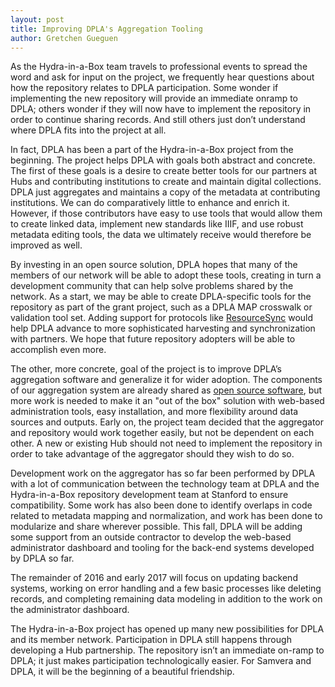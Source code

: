 ```yaml
---
layout: post
title: Improving DPLA's Aggregation Tooling
author: Gretchen Gueguen
---
```



As the Hydra-in-a-Box team travels to professional events to spread the word and ask for input on the project, we frequently hear questions about how the repository relates to DPLA participation. Some wonder if implementing the new repository will provide an immediate onramp to DPLA; others wonder if they will now have to implement the repository in order to continue sharing records. And still others just don’t understand where DPLA fits into the project at all.

In fact, DPLA has been a part of the Hydra-in-a-Box project from the beginning. The project helps DPLA with goals both abstract and concrete. The first of these goals is a desire to create better tools for our partners at Hubs and contributing institutions to create and maintain digital collections. DPLA just aggregates and maintains a copy of the metadata at contributing institutions. We can do comparatively little to enhance and enrich it. However, if those contributors have easy to use tools that would allow them to create linked data, implement new standards like IIIF, and use robust metadata editing tools, the data we ultimately receive would therefore be improved as well.

By investing in an open source solution, DPLA hopes that many of the members of our network will be able to adopt these tools, creating in turn a development community that can help solve problems shared by the network. As a start, we may be able to create DPLA-specific tools for the repository as part of the grant project, such as a DPLA MAP crosswalk or validation tool set. Adding support for protocols like [ResourceSync](http://www.openarchives.org/rs) would help DPLA advance to more sophisticated harvesting and synchronization with partners. We hope that future repository adopters will be able to accomplish even more.

The other, more concrete, goal of the project is to improve DPLA’s aggregation software and generalize it for wider adoption. The components of our aggregation system are already shared as [open source software](https://github.com/dpla/KriKri), but more work is needed to make it an "out of the box" solution with web-based administration tools, easy installation, and more flexibility around data sources and outputs. Early on, the project team decided that the aggregator and repository would work together easily, but not be dependent on each other. A new or existing Hub should not need to implement the repository in order to take advantage of the aggregator should they wish to do so.

Development work on the aggregator has so far been performed by DPLA with a lot of communication between the technology team at DPLA and the Hydra-in-a-Box repository development team at Stanford to ensure compatibility. Some work has also been done to identify overlaps in code related to metadata mapping and normalization, and work has been done to modularize and share wherever possible. This fall, DPLA will be adding some support from an outside contractor to develop the web-based administrator dashboard and tooling for the back-end systems developed by DPLA so far.

The remainder of 2016 and early 2017 will focus on updating backend systems, working on error handling and a few basic processes like deleting records, and completing remaining data modeling in addition to the work on the administrator dashboard.

The Hydra-in-a-Box project has opened up many new possibilities for DPLA and its member network. Participation in DPLA still happens through developing a Hub partnership. The repository isn’t an immediate on-ramp to DPLA; it just makes participation technologically easier. For Samvera and DPLA, it will be the beginning of a beautiful friendship.
